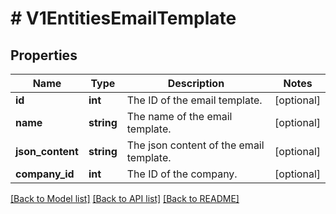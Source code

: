 # # V1EntitiesEmailTemplate

## Properties

Name | Type | Description | Notes
------------ | ------------- | ------------- | -------------
**id** | **int** | The ID of the email template. | [optional]
**name** | **string** | The name of the email template. | [optional]
**json_content** | **string** | The json content of the email template. | [optional]
**company_id** | **int** | The ID of the company. | [optional]

[[Back to Model list]](../../README.md#models) [[Back to API list]](../../README.md#endpoints) [[Back to README]](../../README.md)
